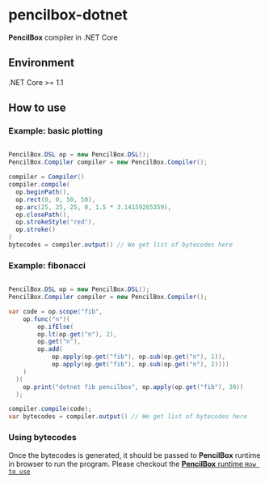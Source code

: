 # pencilbox-dotnet
**PencilBox** compiler in .NET Core

## Environment
.NET Core >= 1.1

## How to use

### Example: basic plotting
```c#

PencilBox.DSL op = new PencilBox.DSL();
PencilBox.Compiler compiler = new PencilBox.Compiler();

compiler = Compiler()
compiler.compile(
  op.beginPath(),
  op.rect(0, 0, 50, 50),
  op.arc(25, 25, 25, 0, 1.5 * 3.14159265359),
  op.closePath(),
  op.strokeStyle("red"),
  op.stroke()
)
bytecodes = compiler.output() // We get list of bytecodes here
```

### Example: fibonacci
```c#

PencilBox.DSL op = new PencilBox.DSL();
PencilBox.Compiler compiler = new PencilBox.Compiler();

var code = op.scope("fib",
    op.func("n")(
        op.ifElse(
        op.lt(op.get("n"), 2),
        op.get("n"),
        op.add(
            op.apply(op.get("fib"), op.sub(op.get("n"), 1)),
            op.apply(op.get("fib"), op.sub(op.get("n"), 2))))
    )
  )(
    op.print("dotnet fib pencilbox", op.apply(op.get("fib"), 30))
  );

compiler.compile(code);
var bytecodes = compiler.output() // We get list of bytecodes here
```

### Using bytecodes
Once the bytecodes is generated, it should be passed to **PencilBox** runtime in browser to run the program.
Please checkout the [**PencilBox** runtime `How to use`](https://github.com/pencilbox-vm/runtime#how-to-use) 
